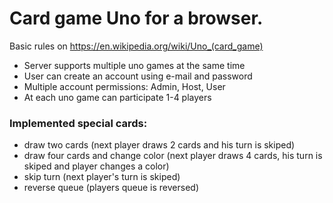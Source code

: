 # Card game Uno for a browser.

Basic rules on https://en.wikipedia.org/wiki/Uno_(card_game)

* Server supports multiple uno games at the same time
* User can create an account using e-mail and password
* Multiple account permissions: Admin, Host, User
* At each uno game can participate 1-4 players

### Implemented special cards:
* draw two cards (next player draws 2 cards and his turn is skiped)
* draw four cards and change color (next player draws 4 cards, his turn is skiped and player changes a color)
* skip turn (next player's turn is skiped)
* reverse queue (players queue is reversed)

